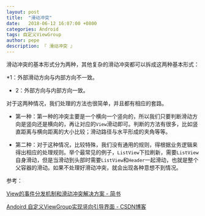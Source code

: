 ```yaml
---
layout: post
title:  "滑动冲突"
date:   2018-06-12 16:07:00 +0800
categories: Android
tags: 自定义ViewGroup
author: pepe
description: 『 滑动冲突 』
---
```


滑动冲突的基本形式分为两种，其他复杂的滑动冲突都可以拆成这两种基本形式：

*1：外部滑动方向与内部方向不一致。
* 2：外部方向与内部方向一致。

对于这两种情况，我们处理的方法也很简单，并且都有相应的套路。

* 第一种：第一种的冲突主要是一个横向一个竖向的，所以我们只要判断滑动方向是竖向还是横向的，再让对应的`View`滑动即可。判断的方法有很多，比如竖直距离与横向距离的大小比较；滑动路径与水平形成的夹角等等。

* 第二种：对于这种情况，比较特殊，我们没有通用的规则，得根据业务逻辑来得出相应的处理规则。举个最常见的例子，`ListView`下拉刷新，需要`ListView`自身滑动，但是当滑动到头部时需要`ListView`和`Header`一起滑动，也就是整个父容器的滑动。如果不处理好滑动冲突，就会出现各种意想不到情况。



参考：

[View的事件分发机制和滑动冲突解决方案 - 简书](https://www.jianshu.com/p/057832528bdd)

[Andoird 自定义ViewGroup实现竖向引导界面 - CSDN博客](https://blog.csdn.net/lmj623565791/article/details/23692439)






